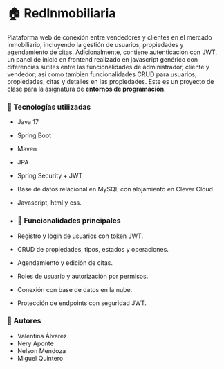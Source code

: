 # 🏠 RedInmobiliaria

Plataforma web de conexión entre vendedores y clientes en el mercado inmobiliario, incluyendo la gestión de usuarios, propiedades y agendamiento de citas. Adicionalmente, contiene autenticación con JWT, un panel de inicio en frontend realizado en javascript genérico con diferencias sutiles entre las funcionalidades de administrador, cliente y vendedor; así como tambien funcionalidades CRUD para usuarios, propiedades, citas y detalles en las propiedades. Este es un proyecto de clase para la asignatura de **entornos de programación**.

### 🔧 Tecnologías utilizadas

- Java 17
- Spring Boot
- Maven
- JPA
- Spring Security + JWT
- Base de datos relacional en MySQL con alojamiento en Clever Cloud
- Javascript, html y css.
  
- ### 🚀 Funcionalidades principales

- Registro y login de usuarios con token JWT.
- CRUD de propiedades, tipos, estados y operaciones.
- Agendamiento y edición de citas.
- Roles de usuario y autorización por permisos.
- Conexión con base de datos en la nube.
- Protección de endpoints con seguridad JWT.

### 👤 Autores
- Valentina Álvarez
- Nery Aponte
- Nelson Mendoza
- Miguel Quintero
